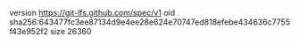 version https://git-lfs.github.com/spec/v1
oid sha256:643477fc3ee87134d9e4ee28e624e70747ed818efebe434636c7755f43e952f2
size 26360

